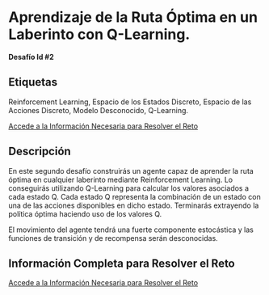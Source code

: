 # Aprendizaje de la Ruta Óptima en un Laberinto con Q-Learning.
**Desafío Id #2**
## Etiquetas
Reinforcement Learning, Espacio de los Estados Discreto, Espacio de las Acciones
Discreto, Modelo Desconocido, Q-Learning.

[Accede a la Información Necesaria para Resolver el Reto](https://monkeyfromthefuture.wordpress.com/aprendizaje-ruta-optima-laberinto-qlearning/ "Descripción Completa del Reto")

## Descripción
En este segundo desafío construirás un agente capaz de aprender la ruta óptima
en cualquier laberinto mediante Reinforcement Learning. Lo conseguirás
utilizando Q-Learning para calcular los valores asociados a cada estado Q. Cada
estado Q representa la combinación de un estado con una de las acciones
disponibles en dicho estado. Terminarás extrayendo la política óptima haciendo
uso de los valores Q.

El movimiento del agente tendrá una fuerte componente estocástica y las
funciones de transición y de recompensa serán desconocidas.

## Información Completa para Resolver el Reto
[Accede a la Información Necesaria para Resolver el Reto](https://monkeyfromthefuture.wordpress.com/aprendizaje-ruta-optima-laberinto-qlearning/ "Descripción Completa del Reto")
